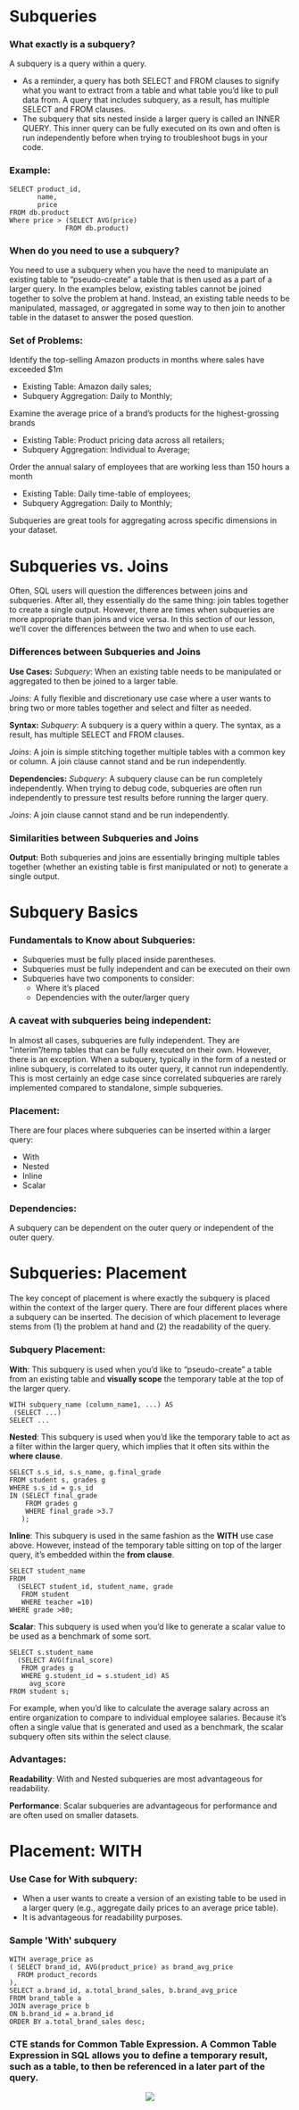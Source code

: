 # Subqueries

### What exactly is a subquery?

 A subquery is a query within a query.
- As a reminder, a query has both SELECT and FROM clauses to signify what you want to extract from a table and what table you’d like to pull data from. A query that includes subquery, as a result, has multiple SELECT and FROM clauses.
- The subquery that sits nested inside a larger query is called an INNER QUERY. This inner query can be fully executed on its own and often is run independently before when trying to troubleshoot bugs in your code.

### Example:

```
SELECT product_id,
       name,
       price
FROM db.product
Where price > (SELECT AVG(price)
              FROM db.product)
```

### When do you need to use a subquery?

You need to use a subquery when you have the need to manipulate an existing table to “pseudo-create” a table that is then used as a part of a larger query. In the examples below, existing tables cannot be joined together to solve the problem at hand. Instead, an existing table needs to be manipulated, massaged, or aggregated in some way to then join to another table in the dataset to answer the posed question.

### Set of Problems:

Identify the top-selling Amazon products in months where sales have exceeded $1m
- Existing Table: Amazon daily sales;
- Subquery Aggregation: Daily to Monthly;

Examine the average price of a brand’s products for the highest-grossing brands
- Existing Table: Product pricing data across all retailers;
- Subquery Aggregation: Individual to Average;

Order the annual salary of employees that are working less than 150 hours a month
- Existing Table: Daily time-table of employees;
- Subquery Aggregation: Daily to Monthly;

Subqueries are great tools for aggregating across specific dimensions in your dataset.

# Subqueries vs. Joins

Often, SQL users will question the differences between joins and subqueries. After all, they essentially do the same thing: join tables together to create a single output. However, there are times when subqueries are more appropriate than joins and vice versa. In this section of our lesson, we’ll cover the differences between the two and when to use each.

### Differences between Subqueries and Joins

**Use Cases:**
*Subquery*: When an existing table needs to be manipulated or aggregated to then be joined to a larger table.

*Joins*: A fully flexible and discretionary use case where a user wants to bring two or more tables together and select and filter as needed.

**Syntax:**
*Subquery*: A subquery is a query within a query. The syntax, as a result, has multiple SELECT and FROM clauses.

*Joins*: A join is simple stitching together multiple tables with a common key or column. A join clause cannot stand and be run independently.

**Dependencies:**
*Subquery*: A subquery clause can be run completely independently. When trying to debug code, subqueries are often run independently to pressure test results before running the larger query.

*Joins*: A join clause cannot stand and be run independently.

### Similarities between Subqueries and Joins

**Output:**
Both subqueries and joins are essentially bringing multiple tables together (whether an existing table is first manipulated or not) to generate a single output.

# Subquery Basics

### Fundamentals to Know about Subqueries:
- Subqueries must be fully placed inside parentheses.
- Subqueries must be fully independent and can be executed on their own
- Subqueries have two components to consider:
  - Where it’s placed
  - Dependencies with the outer/larger query

### A caveat with subqueries being independent:

In almost all cases, subqueries are fully independent. They are "interim”/temp tables that can be fully executed on their own. However, there is an exception. When a subquery, typically in the form of a nested or inline subquery, is correlated to its outer query, it cannot run independently. This is most certainly an edge case since correlated subqueries are rarely implemented compared to standalone, simple subqueries.

### Placement:
There are four places where subqueries can be inserted within a larger query:

- With
- Nested
- Inline
- Scalar

### Dependencies:
A subquery can be dependent on the outer query or independent of the outer query.

# Subqueries: Placement

The key concept of placement is where exactly the subquery is placed within the context of the larger query. There are four different places where a subquery can be inserted. The decision of which placement to leverage stems from (1) the problem at hand and (2) the readability of the query.

### Subquery Placement:
**With**: This subquery is used when you’d like to “pseudo-create” a table from an existing table and **visually scope** the temporary table at the top of the larger query.
```
WITH subquery_name (column_name1, ...) AS
 (SELECT ...)
SELECT ...
```

**Nested**: This subquery is used when you’d like the temporary table to act as a filter within the larger query, which implies that it often sits within the **where clause**.
```
SELECT s.s_id, s.s_name, g.final_grade
FROM student s, grades g
WHERE s.s_id = g.s_id
IN (SELECT final_grade
    FROM grades g
    WHERE final_grade >3.7
   );

```

**Inline**: This subquery is used in the same fashion as the **WITH** use case above. However, instead of the temporary table sitting on top of the larger query, it’s embedded within the **from clause**.
```
SELECT student_name
FROM
  (SELECT student_id, student_name, grade
   FROM student
   WHERE teacher =10)
WHERE grade >80;
```

**Scalar**: This subquery is used when you’d like to generate a scalar value to be used as a benchmark of some sort.
```
SELECT s.student_name
  (SELECT AVG(final_score)
   FROM grades g
   WHERE g.student_id = s.student_id) AS
     avg_score
FROM student s;
```

For example, when you’d like to calculate the average salary across an entire organization to compare to individual employee salaries. Because it’s often a single value that is generated and used as a benchmark, the scalar subquery often sits within the select clause.

### Advantages:
**Readability**: With and Nested subqueries are most advantageous for readability.

**Performance**: Scalar subqueries are advantageous for performance and are often used on smaller datasets.


# Placement: WITH

### Use Case for With subquery:
- When a user wants to create a version of an existing table to be used in a larger query (e.g., aggregate daily prices to an average price table).
- It is advantageous for readability purposes.

### Sample 'With' subquery

```
WITH average_price as
( SELECT brand_id, AVG(product_price) as brand_avg_price
  FROM product_records
),
SELECT a.brand_id, a.total_brand_sales, b.brand_avg_price
FROM brand_table a
JOIN average_price b
ON b.brand_id = a.brand_id
ORDER BY a.total_brand_sales desc;
```

### CTE stands for Common Table Expression. A Common Table Expression in SQL allows you to define a temporary result, such as a table, to then be referenced in a later part of the query.

<p align="center">
  <img src="erd.png" >
</p>


